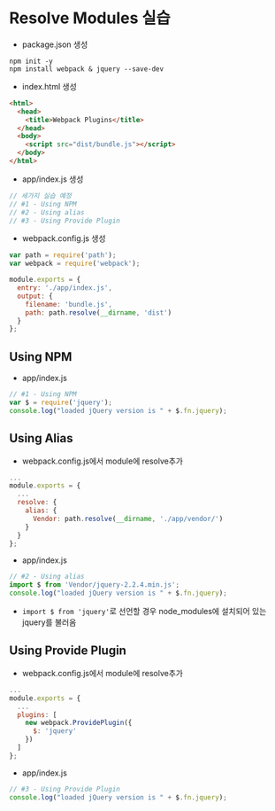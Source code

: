 # Resolve Modules 실습

- package.json 생성
```
npm init -y
npm install webpack & jquery --save-dev
```

- index.html 생성
```html
<html>
  <head>
    <title>Webpack Plugins</title>
  </head>
  <body>
    <script src="dist/bundle.js"></script>
  </body>
</html>
```

- app/index.js 생성
```javascript
// 세가지 실습 예정
// #1 - Using NPM
// #2 - Using alias
// #3 - Using Provide Plugin
```

- webpack.config.js 생성
```javascript
var path = require('path');
var webpack = require('webpack');

module.exports = {
  entry: './app/index.js',
  output: {
    filename: 'bundle.js',
    path: path.resolve(__dirname, 'dist')
  }
};
```

## Using NPM
- app/index.js
```javascript
// #1 - Using NPM
var $ = require('jquery');
console.log("loaded jQuery version is " + $.fn.jquery);
```

## Using Alias
- webpack.config.js에서 module에 resolve추가
```javascript
...
module.exports = {
  ...
  resolve: {
    alias: {
      Vendor: path.resolve(__dirname, './app/vendor/')
    }
  }
};
```

- app/index.js
```javascript
// #2 - Using alias
import $ from 'Vendor/jquery-2.2.4.min.js';
console.log("loaded jQuery version is " + $.fn.jquery);
```
- `import $ from 'jquery'`로 선언할 경우 node_modules에 설치되어 있는 jquery를 불러옴

## Using Provide Plugin
- webpack.config.js에서 module에 resolve추가
```javascript
...
module.exports = {
  ...
  plugins: [
    new webpack.ProvidePlugin({
      $: 'jquery'
    })
  ]
};
```

- app/index.js
```javascript
// #3 - Using Provide Plugin
console.log("loaded jQuery version is " + $.fn.jquery);
```
